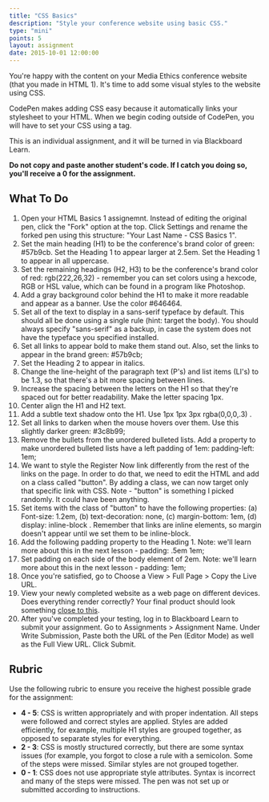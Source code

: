 ```yaml
---
title: "CSS Basics"
description: "Style your conference website using basic CSS."
type: "mini"
points: 5
layout: assignment
date: 2015-10-01 12:00:00
---
```


You're happy with the content on your Media Ethics conference website (that you made in HTML 1).  It's time to add some visual styles to the website using CSS.

CodePen makes adding CSS easy because it automatically links your stylesheet to your HTML.  When we begin coding outside of CodePen, you will have to set your CSS using a <link> tag.

This is an individual assignment, and it will be turned in via Blackboard Learn.  

**Do not copy and paste another student's code.  If I catch you doing so, you'll receive a 0 for the assignment.**

## What To Do

1. Open your HTML Basics 1 assignemnt.  Instead of editing the original pen, click the "Fork" option at the top.  Click Settings and rename the forked pen using this structure: "Your Last Name - CSS Basics 1".
2. Set the main heading (H1) to be the conference's brand color of green: #57b9cb.  Set the Heading 1 to appear larger at 2.5em.  Set the Heading 1 to appear in all uppercase.
3. Set the remaining headings (H2, H3) to be the conference's brand color of red: rgb(222,26,32) - remember you can set colors using a hexcode, RGB or HSL value, which can be found in a program like Photoshop.
4. Add a gray background color behind the H1 to make it more readable and appear as a banner.  Use the color #646464.
5. Set all of the text to display in a sans-serif typeface by default.  This should all be done using a single rule (hint: target the body).  You should always specify "sans-serif" as a backup, in case the system does not have the typeface you specified installed.
6. Set all links to appear bold to make them stand out.  Also, set the links to appear in the brand green: #57b9cb;
7. Set the Heading 2 to appear in italics.
8. Change the line-height of the paragraph text (P's) and list items (LI's) to be 1.3, so that there's a bit more spacing between lines.
9. Increase the spacing between the letters on the H1 so that they're spaced out for better readability.  Make the letter spacing 1px.
10. Center align the H1 and H2 text.
11. Add a subtle text shadow onto the H1.  Use 1px 1px 3px rgba(0,0,0,.3) .
12. Set all links to darken when the mouse hovers over them.  Use this slightly darker green: #3c8b99;
13. Remove the bullets from the unordered bulleted lists.  Add a property to make unordered bulleted lists have a left padding of 1em:  padding-left: 1em;
14. We want to style the Register Now link differently from the rest of the links on the page.  In order to do that, we need to edit the HTML and add on a class called "button".  By adding a class, we can now target only that specific link with CSS.  Note - "button" is something I picked randomly.  It could have been anything.
15. Set items with the class of "button" to have the following properties: (a) Font-size: 1.2em, (b) text-decoration: none, (c) margin-bottom: 1em, (d) display: inline-block .  Remember that links are inline elements, so margin doesn't appear until we set them to be inline-block.
16. Add the following padding property to the Heading 1.  Note: we'll learn more about this in the next lesson - padding: .5em 1em;
17. Set padding on each side of the body element of 2em.  Note: we'll learn more about this in the next lesson - padding: 1em;
18. Once you're satisfied, go to Choose a View > Full Page > Copy the Live URL. 
19. View your newly completed website as a web page on different devices.  Does everything render correctly?  Your final product should look something [close to this](/img/css-assignment-screenshot.png).
20. After you've completed your testing, log in to Blackboard Learn to submit your assignment.  Go to Assignments > Assignment Name.  Under Write Submission, Paste both the URL of the Pen (Editor Mode) as well as the Full View  URL.  Click Submit.

## Rubric

Use the following rubric to ensure you receive the highest possible grade for the assignment:

* **4 - 5**: CSS is written appropriately and with proper indentation.  All steps were followed and correct styles are applied.  Styles are added efficiently, for example, multiple H1 styles are grouped together, as opposed to separate styles for everything.  
* **2 - 3**: CSS is mostly structured correctly, but there are some syntax issues (for example, you forgot to close a rule with a semicolon.  Some of the steps were missed.  Similar styles are not grouped together.
* **0 - 1**: CSS does not use appropriate style attributes.  Syntax is incorrect and many of the steps were missed. The pen was not set up or submitted according to instructions.  